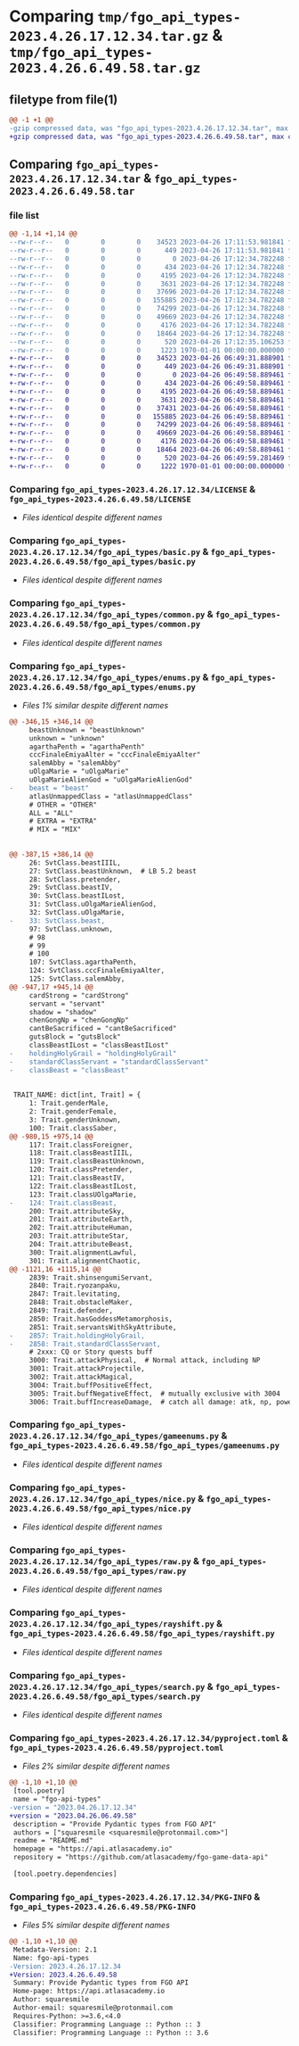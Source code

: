 # Comparing `tmp/fgo_api_types-2023.4.26.17.12.34.tar.gz` & `tmp/fgo_api_types-2023.4.26.6.49.58.tar.gz`

## filetype from file(1)

```diff
@@ -1 +1 @@
-gzip compressed data, was "fgo_api_types-2023.4.26.17.12.34.tar", max compression
+gzip compressed data, was "fgo_api_types-2023.4.26.6.49.58.tar", max compression
```

## Comparing `fgo_api_types-2023.4.26.17.12.34.tar` & `fgo_api_types-2023.4.26.6.49.58.tar`

### file list

```diff
@@ -1,14 +1,14 @@
--rw-r--r--   0        0        0    34523 2023-04-26 17:11:53.981841 fgo_api_types-2023.4.26.17.12.34/LICENSE
--rw-r--r--   0        0        0      449 2023-04-26 17:11:53.981841 fgo_api_types-2023.4.26.17.12.34/README.md
--rw-r--r--   0        0        0        0 2023-04-26 17:12:34.782248 fgo_api_types-2023.4.26.17.12.34/fgo_api_types/__init__.py
--rw-r--r--   0        0        0      434 2023-04-26 17:12:34.782248 fgo_api_types-2023.4.26.17.12.34/fgo_api_types/base.py
--rw-r--r--   0        0        0     4195 2023-04-26 17:12:34.782248 fgo_api_types-2023.4.26.17.12.34/fgo_api_types/basic.py
--rw-r--r--   0        0        0     3631 2023-04-26 17:12:34.782248 fgo_api_types-2023.4.26.17.12.34/fgo_api_types/common.py
--rw-r--r--   0        0        0    37696 2023-04-26 17:12:34.782248 fgo_api_types-2023.4.26.17.12.34/fgo_api_types/enums.py
--rw-r--r--   0        0        0   155885 2023-04-26 17:12:34.782248 fgo_api_types-2023.4.26.17.12.34/fgo_api_types/gameenums.py
--rw-r--r--   0        0        0    74299 2023-04-26 17:12:34.782248 fgo_api_types-2023.4.26.17.12.34/fgo_api_types/nice.py
--rw-r--r--   0        0        0    49669 2023-04-26 17:12:34.782248 fgo_api_types-2023.4.26.17.12.34/fgo_api_types/raw.py
--rw-r--r--   0        0        0     4176 2023-04-26 17:12:34.782248 fgo_api_types-2023.4.26.17.12.34/fgo_api_types/rayshift.py
--rw-r--r--   0        0        0    18464 2023-04-26 17:12:34.782248 fgo_api_types-2023.4.26.17.12.34/fgo_api_types/search.py
--rw-r--r--   0        0        0      520 2023-04-26 17:12:35.106253 fgo_api_types-2023.4.26.17.12.34/pyproject.toml
--rw-r--r--   0        0        0     1223 1970-01-01 00:00:00.000000 fgo_api_types-2023.4.26.17.12.34/PKG-INFO
+-rw-r--r--   0        0        0    34523 2023-04-26 06:49:31.888901 fgo_api_types-2023.4.26.6.49.58/LICENSE
+-rw-r--r--   0        0        0      449 2023-04-26 06:49:31.888901 fgo_api_types-2023.4.26.6.49.58/README.md
+-rw-r--r--   0        0        0        0 2023-04-26 06:49:58.889461 fgo_api_types-2023.4.26.6.49.58/fgo_api_types/__init__.py
+-rw-r--r--   0        0        0      434 2023-04-26 06:49:58.889461 fgo_api_types-2023.4.26.6.49.58/fgo_api_types/base.py
+-rw-r--r--   0        0        0     4195 2023-04-26 06:49:58.889461 fgo_api_types-2023.4.26.6.49.58/fgo_api_types/basic.py
+-rw-r--r--   0        0        0     3631 2023-04-26 06:49:58.889461 fgo_api_types-2023.4.26.6.49.58/fgo_api_types/common.py
+-rw-r--r--   0        0        0    37431 2023-04-26 06:49:58.889461 fgo_api_types-2023.4.26.6.49.58/fgo_api_types/enums.py
+-rw-r--r--   0        0        0   155885 2023-04-26 06:49:58.889461 fgo_api_types-2023.4.26.6.49.58/fgo_api_types/gameenums.py
+-rw-r--r--   0        0        0    74299 2023-04-26 06:49:58.889461 fgo_api_types-2023.4.26.6.49.58/fgo_api_types/nice.py
+-rw-r--r--   0        0        0    49669 2023-04-26 06:49:58.889461 fgo_api_types-2023.4.26.6.49.58/fgo_api_types/raw.py
+-rw-r--r--   0        0        0     4176 2023-04-26 06:49:58.889461 fgo_api_types-2023.4.26.6.49.58/fgo_api_types/rayshift.py
+-rw-r--r--   0        0        0    18464 2023-04-26 06:49:58.889461 fgo_api_types-2023.4.26.6.49.58/fgo_api_types/search.py
+-rw-r--r--   0        0        0      520 2023-04-26 06:49:59.281469 fgo_api_types-2023.4.26.6.49.58/pyproject.toml
+-rw-r--r--   0        0        0     1222 1970-01-01 00:00:00.000000 fgo_api_types-2023.4.26.6.49.58/PKG-INFO
```

### Comparing `fgo_api_types-2023.4.26.17.12.34/LICENSE` & `fgo_api_types-2023.4.26.6.49.58/LICENSE`

 * *Files identical despite different names*

### Comparing `fgo_api_types-2023.4.26.17.12.34/fgo_api_types/basic.py` & `fgo_api_types-2023.4.26.6.49.58/fgo_api_types/basic.py`

 * *Files identical despite different names*

### Comparing `fgo_api_types-2023.4.26.17.12.34/fgo_api_types/common.py` & `fgo_api_types-2023.4.26.6.49.58/fgo_api_types/common.py`

 * *Files identical despite different names*

### Comparing `fgo_api_types-2023.4.26.17.12.34/fgo_api_types/enums.py` & `fgo_api_types-2023.4.26.6.49.58/fgo_api_types/enums.py`

 * *Files 1% similar despite different names*

```diff
@@ -346,15 +346,14 @@
     beastUnknown = "beastUnknown"
     unknown = "unknown"
     agarthaPenth = "agarthaPenth"
     cccFinaleEmiyaAlter = "cccFinaleEmiyaAlter"
     salemAbby = "salemAbby"
     uOlgaMarie = "uOlgaMarie"
     uOlgaMarieAlienGod = "uOlgaMarieAlienGod"
-    beast = "beast"
     atlasUnmappedClass = "atlasUnmappedClass"
     # OTHER = "OTHER"
     ALL = "ALL"
     # EXTRA = "EXTRA"
     # MIX = "MIX"
 
 
@@ -387,15 +386,14 @@
     26: SvtClass.beastIIIL,
     27: SvtClass.beastUnknown,  # LB 5.2 beast
     28: SvtClass.pretender,
     29: SvtClass.beastIV,
     30: SvtClass.beastILost,
     31: SvtClass.uOlgaMarieAlienGod,
     32: SvtClass.uOlgaMarie,
-    33: SvtClass.beast,
     97: SvtClass.unknown,
     # 98
     # 99
     # 100
     107: SvtClass.agarthaPenth,
     124: SvtClass.cccFinaleEmiyaAlter,
     125: SvtClass.salemAbby,
@@ -947,17 +945,14 @@
     cardStrong = "cardStrong"
     servant = "servant"
     shadow = "shadow"
     chenGongNp = "chenGongNp"
     cantBeSacrificed = "cantBeSacrificed"
     gutsBlock = "gutsBlock"
     classBeastILost = "classBeastILost"
-    holdingHolyGrail = "holdingHolyGrail"
-    standardClassServant = "standardClassServant"
-    classBeast = "classBeast"
 
 
 TRAIT_NAME: dict[int, Trait] = {
     1: Trait.genderMale,
     2: Trait.genderFemale,
     3: Trait.genderUnknown,
     100: Trait.classSaber,
@@ -980,15 +975,14 @@
     117: Trait.classForeigner,
     118: Trait.classBeastIIIL,
     119: Trait.classBeastUnknown,
     120: Trait.classPretender,
     121: Trait.classBeastIV,
     122: Trait.classBeastILost,
     123: Trait.classUOlgaMarie,
-    124: Trait.classBeast,
     200: Trait.attributeSky,
     201: Trait.attributeEarth,
     202: Trait.attributeHuman,
     203: Trait.attributeStar,
     204: Trait.attributeBeast,
     300: Trait.alignmentLawful,
     301: Trait.alignmentChaotic,
@@ -1121,16 +1115,14 @@
     2839: Trait.shinsengumiServant,
     2840: Trait.ryozanpaku,
     2847: Trait.levitating,
     2848: Trait.obstacleMaker,
     2849: Trait.defender,
     2850: Trait.hasGoddessMetamorphosis,
     2851: Trait.servantsWithSkyAttribute,
-    2857: Trait.holdingHolyGrail,
-    2858: Trait.standardClassServant,
     # 2xxx: CQ or Story quests buff
     3000: Trait.attackPhysical,  # Normal attack, including NP
     3001: Trait.attackProjectile,
     3002: Trait.attackMagical,
     3004: Trait.buffPositiveEffect,
     3005: Trait.buffNegativeEffect,  # mutually exclusive with 3004
     3006: Trait.buffIncreaseDamage,  # catch all damage: atk, np, powermod, ...
```

### Comparing `fgo_api_types-2023.4.26.17.12.34/fgo_api_types/gameenums.py` & `fgo_api_types-2023.4.26.6.49.58/fgo_api_types/gameenums.py`

 * *Files identical despite different names*

### Comparing `fgo_api_types-2023.4.26.17.12.34/fgo_api_types/nice.py` & `fgo_api_types-2023.4.26.6.49.58/fgo_api_types/nice.py`

 * *Files identical despite different names*

### Comparing `fgo_api_types-2023.4.26.17.12.34/fgo_api_types/raw.py` & `fgo_api_types-2023.4.26.6.49.58/fgo_api_types/raw.py`

 * *Files identical despite different names*

### Comparing `fgo_api_types-2023.4.26.17.12.34/fgo_api_types/rayshift.py` & `fgo_api_types-2023.4.26.6.49.58/fgo_api_types/rayshift.py`

 * *Files identical despite different names*

### Comparing `fgo_api_types-2023.4.26.17.12.34/fgo_api_types/search.py` & `fgo_api_types-2023.4.26.6.49.58/fgo_api_types/search.py`

 * *Files identical despite different names*

### Comparing `fgo_api_types-2023.4.26.17.12.34/pyproject.toml` & `fgo_api_types-2023.4.26.6.49.58/pyproject.toml`

 * *Files 2% similar despite different names*

```diff
@@ -1,10 +1,10 @@
 [tool.poetry]
 name = "fgo-api-types"
-version = "2023.04.26.17.12.34"
+version = "2023.04.26.06.49.58"
 description = "Provide Pydantic types from FGO API"
 authors = ["squaresmile <squaresmile@protonmail.com>"]
 readme = "README.md"
 homepage = "https://api.atlasacademy.io"
 repository = "https://github.com/atlasacademy/fgo-game-data-api"
 
 [tool.poetry.dependencies]
```

### Comparing `fgo_api_types-2023.4.26.17.12.34/PKG-INFO` & `fgo_api_types-2023.4.26.6.49.58/PKG-INFO`

 * *Files 5% similar despite different names*

```diff
@@ -1,10 +1,10 @@
 Metadata-Version: 2.1
 Name: fgo-api-types
-Version: 2023.4.26.17.12.34
+Version: 2023.4.26.6.49.58
 Summary: Provide Pydantic types from FGO API
 Home-page: https://api.atlasacademy.io
 Author: squaresmile
 Author-email: squaresmile@protonmail.com
 Requires-Python: >=3.6,<4.0
 Classifier: Programming Language :: Python :: 3
 Classifier: Programming Language :: Python :: 3.6
```

